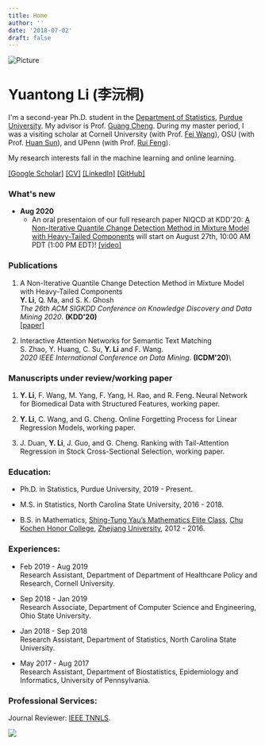 ```yaml
---
title: Home
author: ''
date: '2018-07-02'
draft: false
---
```


![Picture](/self-image/selfie.jpg)

# Yuantong Li (李沅桐)
I'm a second-year Ph.D. student in the [Department of Statistics](https://www.stat.purdue.edu/index.html), [Purdue University](https://www.purdue.edu). My advisor is Prof. [Guang Cheng](https://www.stat.purdue.edu/~chengg/2.html). During my master period, I was a visiting scholar at Cornell University (with Prof. [Fei Wang](https://sites.google.com/site/cornellwanglab/home)), OSU (with Prof. [Huan Sun](http://web.cse.ohio-state.edu/~sun.397/)), and UPenn (with Prof. [Rui Feng](https://www.dbei.med.upenn.edu/bio/rui-feng-phd)).

My research interests fall in the machine learning and online learning.

[[Google Scholar]](https://scholar.google.com/citations?hl=en&user=wT8kLn4AAAAJ&view_op=list_works&sortby=title&gmla=AJsN-F76O2e1DXmn54H5khUZ1Fl2HpQcHUCTxdZDV6UkaC0crFRf0QtIPZ5Dbr0Iy5y8_saLFPb3SSj-6HRJ1dyUOOKqJk_d9vHFDeMGDGh3b2pDdGcepdI&sciund=1766651423776757674)
[[CV]](/CV/CV_Tech_One_page_Yuantong_Li.pdf)
[[LinkedIn]](https://www.linkedin.com/in/yuantongli/)
[[GitHub]](https://github.com/Likelyt)

### What's new
* __Aug 2020__ 
  * An oral presentaion of our full research paper NIQCD at KDD'20: [A Non-Iterative Quantile Change Detection Method in Mixture Model with Heavy-Tailed Components](https://arxiv.org/abs/2006.11383) will start on August 27th, 10:00 AM PDT (1:00 PM EDT)! [[video]](https://vimeo.com/443853561)

### Publications

1. A Non-Iterative Quantile Change Detection Method in Mixture Model with Heavy-Tailed Components\
**Y. Li**, Q. Ma, and S. K. Ghosh\
_The 26th ACM SIGKDD Conference on Knowledge Discovery and Data Mining 2020_. **(KDD'20)**\
[[paper]](https://arxiv.org/abs/2006.11383)

2. Interactive Attention Networks for Semantic Text Matching\
S. Zhao, Y. Huang, C. Su, **Y. Li** and F. Wang.\
_2020 IEEE International Conference on Data Mining_. **(ICDM'20)**\


### Manuscripts under review/working paper

1. **Y. Li**, F. Wang, M. Yang, F. Yang, H. Rao, and R. Feng. Neural Network for Biomedical Data with Structured Features, working paper.

2. **Y. Li**, C. Wang, and G. Cheng. Online Forgetting Process for Linear Regression Models, working paper.

3. J. Duan, **Y. Li**, J. Guo, and G. Cheng.
Ranking with Tail-Attention Regression in Stock Cross-Sectional Selection, working paper.




### Education:

* Ph.D. in Statistics, Purdue University, 2019 - Present.

* M.S. in Statistics, North Carolina State University, 2016 - 2018.

* B.S. in Mathematics, [Shing-Tung Yau’s Mathematics Elite Class](http://www.yau-awards.org/yauclass.php), [Chu Kochen Honor College](http://ckc.zju.edu.cn/english/), [Zhejiang University](https://www.zju.edu.cn/english/), 2012 - 2016.


### Experiences:

*  Feb 2019 - Aug 2019\
Research Assistant, Department of Department of Healthcare Policy and Research, Cornell University.

*  Sep 2018 - Jan 2019\
Research Associate, Department of Computer Science and Engineering, Ohio State University.

*  Jan 2018 - Sep 2018\
Research Assistant, Department of Statistics, North Carolina State University.

*  May 2017 - Aug 2017\
Research Assistant, Department of Biostatistics, Epidemiology and Informatics, University of Pennsylvania.


### Professional Services:

Journal Reviewer: [IEEE TNNLS](https://ieeexplore.ieee.org/xpl/RecentIssue.jsp?punumber=5962385).


<a href="https://clustrmaps.com/site/1bdg7"  title="Visit tracker"><img src="//www.clustrmaps.com/map_v2.png?d=68WU6lyMBWAWPVjxLizAC0BMO6SXQ8MWVgdapRbf12o&cl=ffffff" /></a>



